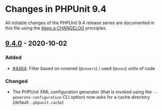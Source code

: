 # Changes in PHPUnit 9.4

All notable changes of the PHPUnit 9.4 release series are documented in this file using the [Keep a CHANGELOG](https://keepachangelog.com/) principles.

## [9.4.0] - 2020-10-02

### Added

* [#4464](https://github.com/sebastianbergmann/phpunit/issues/4464): Filter based on covered (`@covers`) / used (`@uses`) units of code

### Changed

* The PHPUnit XML configuration generator (that is invoked using the `--generate-configuration` CLI option) now asks for a cache directory (default: `.phpunit.cache`)

[9.4.0]: https://github.com/sebastianbergmann/phpunit/compare/9.3...master
